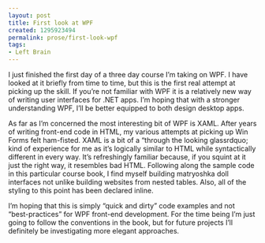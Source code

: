```yaml
---
layout: post
title: First look at WPF
created: 1295923494
permalink: prose/first-look-wpf
tags:
- Left Brain
---
```

I just finished the first day of a three day course I&rsquo;m taking on WPF. I have looked at it briefly from time to time, but this is the first real attempt at picking up the skill. If you&rsquo;re not familiar with WPF it is a relatively new way of writing user interfaces for .NET apps. I&rsquo;m hoping that with a stronger understanding WPF, I&rsquo;ll be better equipped to both design desktop apps.

As far as I&rsquo;m concerned the most interesting bit of WPF is XAML. After years of writing front-end code in HTML, my various attempts at picking up Win Forms felt ham-fisted. XAML is a bit of a &ldquo;through the looking glassrdquo; kind of experience for me as it&rsquo;s logically similar to HTML while syntactically different in every way. It&rsquo;s refreshingly familiar because, if you squint at it just the right way, it resembles bad HTML. Following along the sample code in this particular course book, I find myself building matryoshka doll interfaces not unlike building websites from nested tables. Also, all of the styling to this point has been declared inline. 

I&rsquo;m hoping that this is simply &ldquo;quick and dirty&rdquo; code examples and not &ldquo;best-practices&rdquo; for WPF front-end development. For the time being I&rsquo;m just going to follow the conventions in the book, but for future projects I&rsquo;ll definitely be investigating more elegant approaches.

